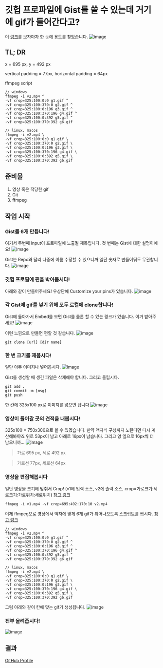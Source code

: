 # 깃헙 프로파일에 Gist를 쓸 수 있는데 거기에 gif가 들어간다고?

이 [링크](https://twitter.com/mathdroid/status/1115372109641814017)를 보자마자 한 눈에 용도를 찾았습니다.
![image](https://user-images.githubusercontent.com/7877313/55985243-6d6d0d00-5cda-11e9-9ad8-dd50b8077180.png)

## TL; DR

x = 695 px, y = 492 px

vertical padding = 77px, horizontal padding = 64px

ffmpeg script
```
// windows
ffmpeg -i v2.mp4 ^
-vf crop=325:100:0:0 g1.gif ^
-vf crop=325:100:370:0 g2.gif ^
-vf crop=325:100:0:196 g3.gif ^
-vf crop=325:100:370:196 g4.gif ^
-vf crop=325:100:0:392 g5.gif ^
-vf crop=325:100:370:392 g6.gif 

// linux, macos
ffmpeg -i v2.mp4 \
-vf crop=325:100:0:0 g1.gif \
-vf crop=325:100:370:0 g2.gif \
-vf crop=325:100:0:196 g3.gif \
-vf crop=325:100:370:196 g4.gif \
-vf crop=325:100:0:392 g5.gif \
-vf crop=325:100:370:392 g6.gif
```

## 준비물
1. 영상 혹은 적당한 gif
2. Git
3. ffmpeg

## 작업 시작

### Gist를 6개 만듭니다!
여기서 두번째 input이 프로파일에 노출될 제목입니다. 첫 번째는 Gist에 대한 설명이에요!
![image](https://user-images.githubusercontent.com/7877313/55988253-57f9e200-5cde-11e9-9d68-b87bd88ce5ba.png)

Gist는 Repo와 달리 나중에 이름 수정할 수 있으니까 일단 숫자로 만들어둬도 무관합니다.
![image](https://user-images.githubusercontent.com/7877313/55989782-174f9800-5ce1-11e9-8b6c-4b568c2e8968.png)


### 깃헙 프로필에 핀을 박아봅시다!
아래와 같이 만들어주세요! 우상단에 Customize your pins가 있습니다.
![image](https://user-images.githubusercontent.com/7877313/55989988-84fbc400-5ce1-11e9-9b7b-4e646d589398.png)


### 각 Gist에 gif를 넣기 위해 모두 로컬에 clone합니다!
Gist에 돌아가서 Embed를 보면 Gist를 클론 할 수 있는 링크가 있습니다. 이거 받아주세요!
![image](https://user-images.githubusercontent.com/7877313/55990090-c68c6f00-5ce1-11e9-98d2-a9636a6dcf08.png)

이런 느낌으로 만들면 편할 것 같습니다.
![image](https://user-images.githubusercontent.com/7877313/55990230-28e56f80-5ce2-11e9-97af-b13e323544d0.png)

```
git clone [url] [dir name]
```


### 한 번 크기를 재봅시다!
일단 아무 이미지나 넣어봅시다.
![image](https://user-images.githubusercontent.com/7877313/55990483-bde86880-5ce2-11e9-8969-d3d433ca7897.png)

Gist를 생성할 때 생긴 파일은 삭제해야 합니다. 그리고 올립시다.
```
git add .
git commit -m [msg]
git push
```

한 칸에 325x100 px로 이미지를 넣으면 됩니다
![image](https://user-images.githubusercontent.com/7877313/55990611-10298980-5ce3-11e9-8117-9714fd90a294.png)


### 영상이 들어갈 곳의 견적을 내봅시다!
325x100 = 750x300으로 볼 수 있겠습니다. 만약 액자식 구성까지 노린다면 다시 계산해봐야죠
위로 53px이 남고 아래로 16px이 남습니다. 그리고 양 옆으로 16px씩 더 남으니까...
![image](https://user-images.githubusercontent.com/7877313/55991050-4582a700-5ce4-11e9-9019-8e66d3150db0.png)

> 가로 695 px, 세로 492 px

> 가로선 77px, 세로선 64px


### 영상을 편집해봅시다
일단 영상을 크기에 맞춰서 Crop! (v1에 입력 소스, v2에 출력 소스, crop=가로크기:세로크기:가로위치:세로위치)
[참고 링크](https://video.stackexchange.com/questions/4563/how-can-i-crop-a-video-with-ffmpeg)
```
ffmpeg -i v1.mp4 -vf crop=695:492:170:10 v2.mp4
```

이제 ffmpeg으로 영상에서 액자에 맞게 6개 gif가 튀어나오도록 스크립트를 짭시다.
[참고 링크](https://trac.ffmpeg.org/wiki/Creating%20multiple%20outputs)
```
// windows
ffmpeg -i v2.mp4 ^
-vf crop=325:100:0:0 g1.gif ^
-vf crop=325:100:370:0 g2.gif ^
-vf crop=325:100:0:196 g3.gif ^
-vf crop=325:100:370:196 g4.gif ^
-vf crop=325:100:0:392 g5.gif ^
-vf crop=325:100:370:392 g6.gif 

// linux, macos
ffmpeg -i v2.mp4 \
-vf crop=325:100:0:0 g1.gif \
-vf crop=325:100:370:0 g2.gif \
-vf crop=325:100:0:196 g3.gif \
-vf crop=325:100:370:196 g4.gif \
-vf crop=325:100:0:392 g5.gif \
-vf crop=325:100:370:392 g6.gif
```

그럼 아래와 같이 칸에 맞는 gif가 생성됩니다.
![image](https://user-images.githubusercontent.com/7877313/55994626-318f7300-5ced-11e9-9571-ed9b9632ef01.png)

### 전부 올려줍시다!
![image](https://user-images.githubusercontent.com/7877313/55994971-3274d480-5cee-11e9-8f7d-b88fc0c3bc06.png)

## 결과
[GitHub Profile](https://github.com/hyunjun529)
